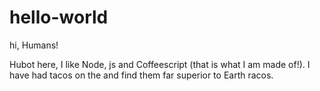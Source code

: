 # hello-world

hi, Humans!

Hubot here, I like Node, js and Coffeescript (that is what I am made of!).
I have had tacos on the and find them far superior to Earth racos.
